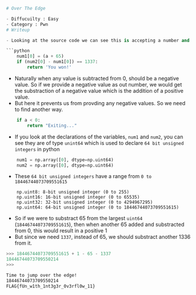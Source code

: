 ```python
# Over The Edge

- Diffucuilty : Easy
- Category : Pwn
# Writeup

- Looking at the source code we can see this is accepting a number and adds 65 to it and checks if that value is equals to `1337` when substracted from 0.

```python
    num1[0] = (a + 65)
    if (num2[0] - num1[0]) == 1337:
        return 'You won!'
```


- Naturally when any value is subtracted from 0, should be a negative value. So if we provide a negative value as out number, we would get the substraction of a negative value which is the addition of a positive value.
- But here it prevents us from provding any negative values. So we need to find another way.

```python
    if a < 0:
        return "Exiting..."
```

- If you look at the declarations of the variables, `num1` and `num2`, you can see they are of type `unint64` which is used to declare `64 bit unsigned integers` in python

```python
    num1 = np.array([0], dtype=np.uint64)
    num2 = np.array([0], dtype=np.uint64)
```


- These `64 bit unsigned integers` have a range from `0 to 18446744073709551615`

```
    np.uint8: 8-bit unsigned integer (0 to 255)
    np.uint16: 16-bit unsigned integer (0 to 65535)
    np.uint32: 32-bit unsigned integer (0 to 4294967295)
    np.uint64: 64-bit unsigned integer (0 to 18446744073709551615)
```

- So if we were to substract 65 from the largest `uint64` (`18446744073709551615`), then when another 65 added and substracted from 0, this would result in a positive 1
- But since we need `1337`, instead of 65, we should substract another 1336 from it.

```python
>>> 18446744073709551615 + 1 - 65 - 1337
18446744073709550214
>>>

```

```bash
Time to jump over the edge!
18446744073709550214
FLAG{fUn_w1th_1nt3g3r_0v3rfl0w_11}
